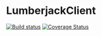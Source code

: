 # LumberjackClient

[![Build status](https://ci.appveyor.com/api/projects/status/af7i45rprpij7ecx?svg=true)](https://ci.appveyor.com/project/veblush/lumberjackclient)
[![Coverage Status](https://coveralls.io/repos/github/SaladLab/LumberjackClient/badge.svg?branch=master)](https://coveralls.io/github/SaladLab/LumberjackClient?branch=master)
